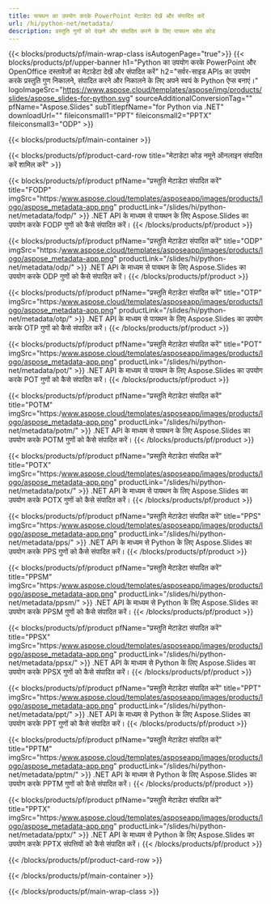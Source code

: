 ```yaml
---
title: पायथन का उपयोग करके PowerPoint मेटाडेटा देखें और संपादित करें
url: /hi/python-net/metadata/
description: प्रस्तुति गुणों को देखने और संपादित करने के लिए पायथन स्रोत कोड
---
```


{{< blocks/products/pf/main-wrap-class isAutogenPage="true">}}
{{< blocks/products/pf/upper-banner h1="Python का उपयोग करके PowerPoint और OpenOffice दस्तावेज़ों का मेटाडेटा देखें और संपादित करें" h2="सर्वर-साइड APIs का उपयोग करके प्रस्तुति गुण निकालने, संपादित करने और निकालने के लिए अपने स्वयं के Python ऐप्स बनाएं।" logoImageSrc="https://www.aspose.cloud/templates/aspose/img/products/slides/aspose_slides-for-python.svg" sourceAdditionalConversionTag="" pfName="Aspose.Slides" subTitlepfName="for Python via .NET" downloadUrl="" fileiconsmall1="PPT" fileiconsmall2="PPTX" fileiconsmall3="ODP" >}}

{{< blocks/products/pf/main-container >}}

{{< blocks/products/pf/product-card-row title="मेटाडेटा कोड नमूने ऑनलाइन संपादित करें शामिल करें" >}}

{{< blocks/products/pf/product pfName="प्रस्तुति मेटाडेटा संपादित करें" title="FODP" imgSrc="https:/www.aspose.cloud/templates/asposeapp/images/products/logo/aspose_metadata-app.png" productLink="/slides/hi/python-net/metadata/fodp/" >}}
.NET API के माध्यम से पायथन के लिए Aspose.Slides का उपयोग करके FODP गुणों को कैसे संपादित करें।
{{< /blocks/products/pf/product >}}

{{< blocks/products/pf/product pfName="प्रस्तुति मेटाडेटा संपादित करें" title="ODP" imgSrc="https:/www.aspose.cloud/templates/asposeapp/images/products/logo/aspose_metadata-app.png" productLink="/slides/hi/python-net/metadata/odp/" >}}
.NET API के माध्यम से पायथन के लिए Aspose.Slides का उपयोग करके ODP गुणों को कैसे संपादित करें।
{{< /blocks/products/pf/product >}}

{{< blocks/products/pf/product pfName="प्रस्तुति मेटाडेटा संपादित करें" title="OTP" imgSrc="https:/www.aspose.cloud/templates/asposeapp/images/products/logo/aspose_metadata-app.png" productLink="/slides/hi/python-net/metadata/otp/" >}}
.NET API के माध्यम से पायथन के लिए Aspose.Slides का उपयोग करके OTP गुणों को कैसे संपादित करें।
{{< /blocks/products/pf/product >}}

{{< blocks/products/pf/product pfName="प्रस्तुति मेटाडेटा संपादित करें" title="POT" imgSrc="https:/www.aspose.cloud/templates/asposeapp/images/products/logo/aspose_metadata-app.png" productLink="/slides/hi/python-net/metadata/pot/" >}}
.NET API के माध्यम से पायथन के लिए Aspose.Slides का उपयोग करके POT गुणों को कैसे संपादित करें।
{{< /blocks/products/pf/product >}}

{{< blocks/products/pf/product pfName="प्रस्तुति मेटाडेटा संपादित करें" title="POTM" imgSrc="https:/www.aspose.cloud/templates/asposeapp/images/products/logo/aspose_metadata-app.png" productLink="/slides/hi/python-net/metadata/potm/" >}}
.NET API के माध्यम से पायथन के लिए Aspose.Slides का उपयोग करके POTM गुणों को कैसे संपादित करें।
{{< /blocks/products/pf/product >}}

{{< blocks/products/pf/product pfName="प्रस्तुति मेटाडेटा संपादित करें" title="POTX" imgSrc="https:/www.aspose.cloud/templates/asposeapp/images/products/logo/aspose_metadata-app.png" productLink="/slides/hi/python-net/metadata/potx/" >}}
.NET API के माध्यम से पायथन के लिए Aspose.Slides का उपयोग करके POTX गुणों को कैसे संपादित करें।
{{< /blocks/products/pf/product >}}

{{< blocks/products/pf/product pfName="प्रस्तुति मेटाडेटा संपादित करें" title="PPS" imgSrc="https:/www.aspose.cloud/templates/asposeapp/images/products/logo/aspose_metadata-app.png" productLink="/slides/hi/python-net/metadata/pps/" >}}
.NET API के माध्यम से Python के लिए Aspose.Slides का उपयोग करके PPS गुणों को कैसे संपादित करें।
{{< /blocks/products/pf/product >}}

{{< blocks/products/pf/product pfName="प्रस्तुति मेटाडेटा संपादित करें" title="PPSM" imgSrc="https:/www.aspose.cloud/templates/asposeapp/images/products/logo/aspose_metadata-app.png" productLink="/slides/hi/python-net/metadata/ppsm/" >}}
.NET API के माध्यम से Python के लिए Aspose.Slides का उपयोग करके PPSM गुणों को कैसे संपादित करें।
{{< /blocks/products/pf/product >}}

{{< blocks/products/pf/product pfName="प्रस्तुति मेटाडेटा संपादित करें" title="PPSX" imgSrc="https:/www.aspose.cloud/templates/asposeapp/images/products/logo/aspose_metadata-app.png" productLink="/slides/hi/python-net/metadata/ppsx/" >}}
.NET API के माध्यम से Python के लिए Aspose.Slides का उपयोग करके PPSX गुणों को कैसे संपादित करें।
{{< /blocks/products/pf/product >}}

{{< blocks/products/pf/product pfName="प्रस्तुति मेटाडेटा संपादित करें" title="PPT" imgSrc="https:/www.aspose.cloud/templates/asposeapp/images/products/logo/aspose_metadata-app.png" productLink="/slides/hi/python-net/metadata/ppt/" >}}
.NET API के माध्यम से Python के लिए Aspose.Slides का उपयोग करके PPT गुणों को कैसे संपादित करें।
{{< /blocks/products/pf/product >}}

{{< blocks/products/pf/product pfName="प्रस्तुति मेटाडेटा संपादित करें" title="PPTM" imgSrc="https:/www.aspose.cloud/templates/asposeapp/images/products/logo/aspose_metadata-app.png" productLink="/slides/hi/python-net/metadata/pptm/" >}}
.NET API के माध्यम से Python के लिए Aspose.Slides का उपयोग करके PPTM गुणों को कैसे संपादित करें।
{{< /blocks/products/pf/product >}}

{{< blocks/products/pf/product pfName="प्रस्तुति मेटाडेटा संपादित करें" title="PPTX" imgSrc="https:/www.aspose.cloud/templates/asposeapp/images/products/logo/aspose_metadata-app.png" productLink="/slides/hi/python-net/metadata/pptx/" >}}
.NET API के माध्यम से Python के लिए Aspose.Slides का उपयोग करके PPTX संपत्तियों को कैसे संपादित करें।
{{< /blocks/products/pf/product >}}



{{< /blocks/products/pf/product-card-row >}}

{{< /blocks/products/pf/main-container >}}
    
{{< /blocks/products/pf/main-wrap-class >}}